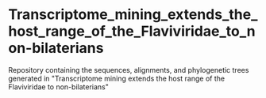 # Transcriptome_mining_extends_the_host_range_of_the_Flaviviridae_to_non-bilaterians
Repository containing the sequences, alignments, and phylogenetic trees generated in "Transcriptome mining extends the host range of the Flaviviridae to non-bilaterians"
